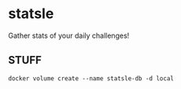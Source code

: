 # statsle
Gather stats of your daily challenges!

## STUFF

```
docker volume create --name statsle-db -d local
```
